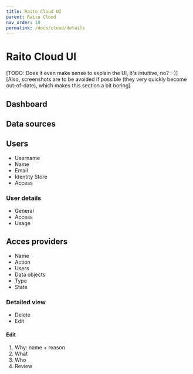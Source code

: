 ```yaml
---
title: Raito Cloud UI
parent: Raito Cloud
nav_order: 10
permalink: /docs/cloud/details
---
```


# Raito Cloud UI

[TODO: Does it even make sense to explain the UI, it's intuitive, no? :-)] <br>
[Also, screenshots are to be avoided if possible (they very quickly become out-of-date), which makes this section a bit boring] <br>

## Dashboard


## Data sources


## Users

- Username
- Name
- Email
- Identity Store
- Access

### User details

- General
- Access
- Usage

## Acces providers

- Name
- Action
- Users
- Data objects
- Type
- State

### Detailed view

- Delete
- Edit


#### Edit

1. Why: name + reason
2. What
3. Who
4. Review
